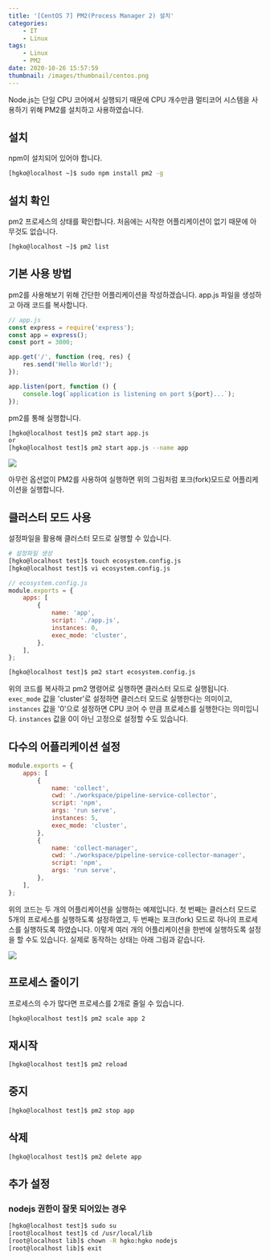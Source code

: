 ```yaml
---
title: '[CentOS 7] PM2(Process Manager 2) 설치'
categories:
    - IT
    - Linux
tags:
    - Linux
    - PM2
date: 2020-10-26 15:57:59
thumbnail: /images/thumbnail/centos.png
---
```


Node.js는 단일 CPU 코어에서 실행되기 때문에 CPU 개수만큼 멀티코어 시스템을 사용하기 위해 PM2를 설치하고 사용하였습니다.

## 설치

npm이 설치되어 있어야 합니다.

```bash
[hgko@localhost ~]$ sudo npm install pm2 -g
```

## 설치 확인

pm2 프로세스의 상태를 확인합니다. 처음에는 시작한 어플리케이션이 없기 때문에 아무것도 없습니다.

```bash
[hgko@localhost ~]$ pm2 list
```

## 기본 사용 방법

pm2를 사용해보기 위해 간단한 어플리케이션을 작성하겠습니다. app.js 파일을 생성하고 아래 코드를 복사합니다.

```js
// app.js
const express = require('express');
const app = express();
const port = 3000;

app.get('/', function (req, res) {
    res.send('Hello World!');
});

app.listen(port, function () {
    console.log(`application is listening on port ${port}...`);
});
```

pm2를 통해 실행합니다.

```bash
[hgko@localhost test]$ pm2 start app.js
or
[hgko@localhost test]$ pm2 start app.js --name app
```

![](/images/linux/pm2_1.png)

아무런 옵션없이 PM2를 사용하여 실행하면 위의 그림처럼 포크(fork)모드로 어플리케이션을 실행합니다.

## 클러스터 모드 사용

설정파일을 활용해 클러스터 모드로 실행할 수 있습니다.

```bash
# 설정파일 생성
[hgko@localhost test]$ touch ecosystem.config.js
[hgko@localhost test]$ vi ecosystem.config.js
```

```js
// ecosystem.config.js
module.exports = {
    apps: [
        {
            name: 'app',
            script: './app.js',
            instances: 0,
            exec_mode: 'cluster',
        },
    ],
};
```

```bash
[hgko@localhost test]$ pm2 start ecosystem.config.js
```

위의 코드를 복사하고 pm2 명령어로 실행하면 클러스터 모드로 실행됩니다. `exec_mode` 값을 'cluster'로 설정하면 클러스터 모드로 실행한다는 의미이고, `instances` 값을 '0'으로 설정하면 CPU 코어 수 만큼 프로세스를 실행한다는 의미입니다. `instances` 값을 0이 아닌 고정으로 설정할 수도 있습니다.

## 다수의 어플리케이션 설정

```js
module.exports = {
    apps: [
        {
            name: 'collect',
            cwd: './workspace/pipeline-service-collector',
            script: 'npm',
            args: 'run serve',
            instances: 5,
            exec_mode: 'cluster',
        },
        {
            name: 'collect-manager',
            cwd: './workspace/pipeline-service-collector-manager',
            script: 'npm',
            args: 'run serve',
        },
    ],
};
```

위의 코드는 두 개의 어플리케이션을 실행하는 예제입니다. 첫 번째는 클러스터 모드로 5개의 프로세스를 실행하도록 설정하였고, 두 번째는 포크(fork) 모드로 하나의 프로세스를 실행하도록 하였습니다. 이렇게 여러 개의 어플리케이션을 한번에 실행하도록 설정을 할 수도 있습니다. 실제로 동작하는 상태는 아래 그림과 같습니다.

![](/images/linux/pm2_2.png)

## 프로세스 줄이기

프로세스의 수가 많다면 프로세스를 2개로 줄일 수 있습니다.

```bash
[hgko@localhost test]$ pm2 scale app 2
```

## 재시작

```bash
[hgko@localhost test]$ pm2 reload
```

## 중지

```bash
[hgko@localhost test]$ pm2 stop app
```

## 삭제

```bash
[hgko@localhost test]$ pm2 delete app
```

## 추가 설정

### nodejs 권한이 잘못 되어있는 경우

```bash
[hgko@localhost test]$ sudo su
[root@localhost test]$ cd /usr/local/lib
[root@localhost lib]$ chown -R hgko:hgko nodejs
[root@localhost lib]$ exit
```
